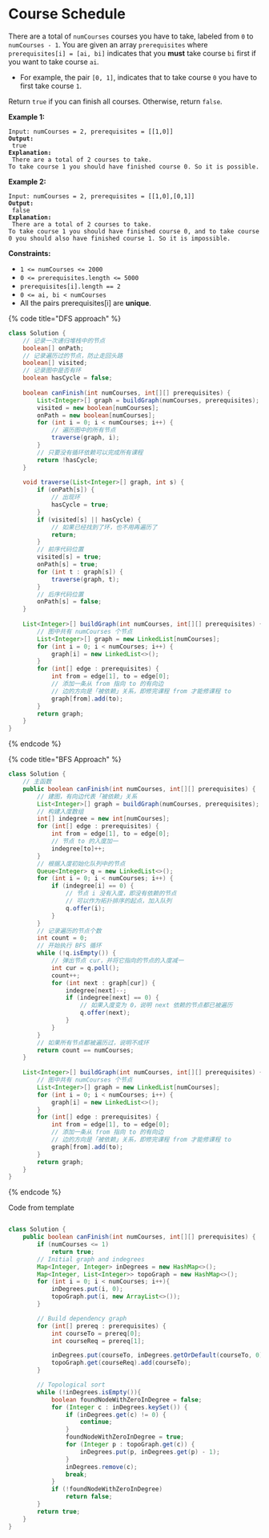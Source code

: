 # Course Schedule



There are a total of `numCourses` courses you have to take, labeled from `0` to `numCourses - 1`. You are given an array `prerequisites` where `prerequisites[i] = [ai, bi]` indicates that you **must** take course `bi` first if you want to take course `ai`.

* For example, the pair `[0, 1]`, indicates that to take course `0` you have to first take course `1`.

Return `true` if you can finish all courses. Otherwise, return `false`.

&#x20;

**Example 1:**

<pre><code>Input: numCourses = 2, prerequisites = [[1,0]]
<strong>Output:
</strong> true
<strong>Explanation:
</strong> There are a total of 2 courses to take. 
To take course 1 you should have finished course 0. So it is possible.
</code></pre>

**Example 2:**

<pre><code>Input: numCourses = 2, prerequisites = [[1,0],[0,1]]
<strong>Output:
</strong> false
<strong>Explanation:
</strong> There are a total of 2 courses to take. 
To take course 1 you should have finished course 0, and to take course 0 you should also have finished course 1. So it is impossible.
</code></pre>

&#x20;

**Constraints:**

* `1 <= numCourses <= 2000`
* `0 <= prerequisites.length <= 5000`
* `prerequisites[i].length == 2`
* `0 <= ai, bi < numCourses`
* All the pairs prerequisites\[i] are **unique**.

{% code title="DFS approach" %}
```java
class Solution {
    // 记录⼀次递归堆栈中的节点
    boolean[] onPath;
    // 记录遍历过的节点，防⽌⾛回头路
    boolean[] visited;
    // 记录图中是否有环
    boolean hasCycle = false;
    
    boolean canFinish(int numCourses, int[][] prerequisites) {
        List<Integer>[] graph = buildGraph(numCourses, prerequisites);
        visited = new boolean[numCourses];
        onPath = new boolean[numCourses];
        for (int i = 0; i < numCourses; i++) {
            // 遍历图中的所有节点
            traverse(graph, i);
        }
        // 只要没有循环依赖可以完成所有课程
        return !hasCycle;
    }
    
    void traverse(List<Integer>[] graph, int s) {
        if (onPath[s]) {
            // 出现环
            hasCycle = true;
        }
        if (visited[s] || hasCycle) {
            // 如果已经找到了环，也不⽤再遍历了
            return;
        }
        // 前序代码位置
        visited[s] = true;
        onPath[s] = true;
        for (int t : graph[s]) {
            traverse(graph, t);
        }
        // 后序代码位置
        onPath[s] = false;
    }
    
    List<Integer>[] buildGraph(int numCourses, int[][] prerequisites) {
        // 图中共有 numCourses 个节点
        List<Integer>[] graph = new LinkedList[numCourses];
        for (int i = 0; i < numCourses; i++) {
            graph[i] = new LinkedList<>();
        }
        for (int[] edge : prerequisites) {
            int from = edge[1], to = edge[0];
            // 添加⼀条从 from 指向 to 的有向边
            // 边的⽅向是「被依赖」关系，即修完课程 from 才能修课程 to
            graph[from].add(to);
        }
        return graph;
    }
}
```
{% endcode %}

{% code title="BFS Approach" %}
```java
class Solution {
    // 主函数
    public boolean canFinish(int numCourses, int[][] prerequisites) {
        // 建图，有向边代表「被依赖」关系
        List<Integer>[] graph = buildGraph(numCourses, prerequisites);
        // 构建⼊度数组
        int[] indegree = new int[numCourses];
        for (int[] edge : prerequisites) {
            int from = edge[1], to = edge[0];
            // 节点 to 的⼊度加⼀
            indegree[to]++;
        }
        // 根据⼊度初始化队列中的节点
        Queue<Integer> q = new LinkedList<>();
        for (int i = 0; i < numCourses; i++) {
            if (indegree[i] == 0) {
                // 节点 i 没有⼊度，即没有依赖的节点
                // 可以作为拓扑排序的起点，加⼊队列
                q.offer(i);
            }
        }
        // 记录遍历的节点个数
        int count = 0;
        // 开始执⾏ BFS 循环
        while (!q.isEmpty()) {
            // 弹出节点 cur，并将它指向的节点的⼊度减⼀
            int cur = q.poll();
            count++;
            for (int next : graph[cur]) {
                indegree[next]--;
                if (indegree[next] == 0) {
                    // 如果⼊度变为 0，说明 next 依赖的节点都已被遍历
                    q.offer(next);
                }
            }
        }
        // 如果所有节点都被遍历过，说明不成环
        return count == numCourses;
    }
    
    List<Integer>[] buildGraph(int numCourses, int[][] prerequisites) {
        // 图中共有 numCourses 个节点
        List<Integer>[] graph = new LinkedList[numCourses];
        for (int i = 0; i < numCourses; i++) {
            graph[i] = new LinkedList<>();
        }
        for (int[] edge : prerequisites) {
            int from = edge[1], to = edge[0];
            // 添加⼀条从 from 指向 to 的有向边
            // 边的⽅向是「被依赖」关系，即修完课程 from 才能修课程 to
            graph[from].add(to);
        }
        return graph;
    }
}
```
{% endcode %}

Code from template

```java

class Solution {
    public boolean canFinish(int numCourses, int[][] prerequisites) {
        if (numCourses <= 1)
            return true;
        // Initial graph and indegrees
        Map<Integer, Integer> inDegrees = new HashMap<>();
        Map<Integer, List<Integer>> topoGraph = new HashMap<>();
        for (int i = 0; i < numCourses; i++){
            inDegrees.put(i, 0);
            topoGraph.put(i, new ArrayList<>());
        }

        // Build dependency graph
        for (int[] prereq : prerequisites) {
            int courseTo = prereq[0];
            int courseReq = prereq[1];

            inDegrees.put(courseTo, inDegrees.getOrDefault(courseTo, 0) + 1);
            topoGraph.get(courseReq).add(courseTo);
        }

        // Topological sort
        while (!inDegrees.isEmpty()){
            boolean foundNodeWithZeroInDegree = false;
            for (Integer c : inDegrees.keySet()) {
                if (inDegrees.get(c) != 0) {
                    continue;
                }
                foundNodeWithZeroInDegree = true; 
                for (Integer p : topoGraph.get(c)) {
                    inDegrees.put(p, inDegrees.get(p) - 1);
                }
                inDegrees.remove(c);
                break;
            }
            if (!foundNodeWithZeroInDegree)
                return false;
        }
        return true;
    }
}

```
